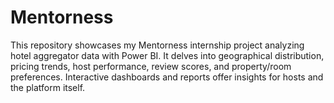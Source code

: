 # Mentorness
This repository showcases my Mentorness internship project analyzing hotel aggregator data with Power BI. It delves into geographical distribution, pricing trends, host performance, review scores, and property/room preferences. Interactive dashboards and reports offer insights for hosts and the platform itself. 

